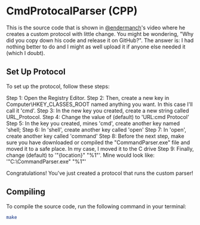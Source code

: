 # CmdProtocalParser (CPP)

This is the source code that is shown in [@endermanch](https://github.com/endermanch)'s video where he creates a custom protocol with little change.
You might be wondering, "Why did you copy down his code and release it on GitHub?". The answer is: I had nothing better to do and I might as well upload it
if anyone else needed it (which I doubt).

## Set Up Protocol

To set up the protocol, follow these steps:

Step 1: Open the Registry Editor.
Step 2: Then, create a new key in Computer\HKEY_CLASSES_ROOT named anything you want. In this case I'll call it 'cmd'.
Step 3: In the new key you created, create a new string called URL_Protocol.
Step 4: Change the value of (default) to 'URL:cmd Protocol'
Step 5: In the key you created, mines 'cmd', create another key named 'shell;
Step 6: In 'shell', create another key called 'open'
Step 7: In 'open', create another key called 'command'
Step 8: Before the next step, make sure you have downloaded or compiled the "CommandParser.exe" file and moved it to a safe place. In my case, I moved it to the C drive
Step 9: Finally, change (default) to '"{location}" "%1"'. Mine would look like: '"C:\CommandParser.exe" "%1"'

Congratulations! You've just created a protocol that runs the custom parser!

## Compiling

To compile the source code, run the following command in your terminal:

```bash
make